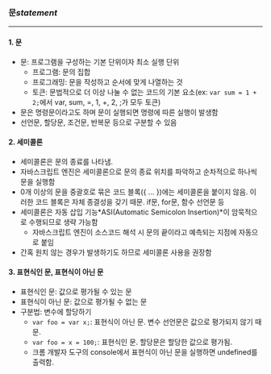 ### 문*statement*
---
#### 1. 문
- 문: 프로그램을 구성하는 기본 단위이자 최소 실행 단위
    - 프로그램: 문의 집합
    - 프로그래밍: 문을 작성하고 순서에 맞게 나열하는 것
    - 토큰: 문법적으로 더 이상 나눌 수 없는 코드의 기본 요소(ex: `var sum = 1 + 2;`에서 var, sum, =, 1, +, 2, ;가 모두 토큰)
- 문은 명령문이라고도 하며 문이 실행되면 명령에 따른 실행이 발생함
- 선언문, 할당문, 조건문, 반복문 등으로 구분할 수 있음

#### 2. 세미콜론
- 세미콜론은 문의 종료를 나타냄.
- 자바스크립트 엔진은 세미콜론으로 문의 종료 위치를 파악하고 순차적으로 하나씩 문을 실행함
- 0개 이상의 문을 중괄호로 묶은 코드 블록({ ... })에는 세미콜론을 붙이지 않음. 이러한 코드 블록은 자체 종결성을 갖기 때문. if문, for문, 함수 선언문 등
- 세미콜론은 자동 삽입 기능*ASI(Automatic Semicolon Insertion)*이 암묵적으로 수행되므로 생략 가능함
    - 자바스크립트 엔진이 소스코드 해석 시 문의 끝이라고 예측되는 지점에 자동으로 붙임
- 간혹 원치 않는 경우가 발생하기도 하므로 세미콜론 사용을 권장함

#### 3. 표현식인 문, 표현식이 아닌 문
- 표현식인 문: 값으로 평가될 수 있는 문
- 표현식이 아닌 문: 값으로 평가될 수 없는 문
- 구분법: 변수에 할당하기
    - `var foo = var x;`: 표현식이 아닌 문. 변수 선언문은 값으로 평가되지 않기 때문.
    - `var foo = x = 100;`: 표현식인 문. 할당문은 할당한 값으로 평가됨.
    - 크롬 개발자 도구의 console에서 표현식이 아닌 문을 실행하면 undefined를 출력함. 